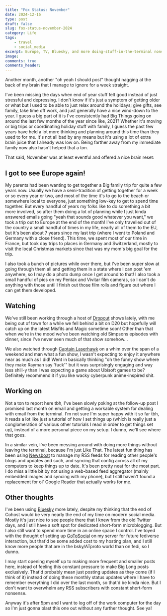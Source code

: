 ```yaml
---
title: "Fox Status: November"
date: 2024-12-16
type: post
draft: false
slug: fox-status-november-2024
category: Life
tags:
	- travel
	- social_media
excerpt: Europe, TV, Bluesky, and more doing-stuff-in-the-terminal nonsense
image: 
comments: true
comments_header:
---
```

Another month, another "oh yeah I should post" thought nagging at the back of my brain that I manage to ignore for a week straight.

I've been missing the days when end of year stuff felt good instead of just stressful and depressing. I don't know if it's just a symptom of getting older or what but I used to be able to just relax around the holidays; give gifts, see family, take time off work, and just generally have a nice wind-down to the year. I guess a big part of it is I've consistently had Big Things going on around the last few months of the year since like, 2021? Whether it's moving or big trips or coordinating holiday stuff with family, I guess the past few years have held a lot more thinking and planning around this time than they used to for me. It's not all bad by any means but it's using a lot of extra brain juice that I already was low on. Being farther away from my immediate family now also hasn't helped that a ton.

That said, November was at least eventful and offered a nice brain reset:

## I got to see Europe again!
My parents had been wanting to get together a Big family trip for quite a few years now. Usually we have a semi-tradition of getting together for a week or so every year or two, and most of the time it's to go to the beach or somewhere local to everyone, just something low-key to get to spend time together. But every handful of years my folks like to do something a bit more involved, so after them doing a lot of planning while I just kinda answered emails going "yeah that sounds good whatever you want," we took a trip out to Europe at the end of the month! I've only travelled out of the country a small handful of times in my life, nearly all of them to the EU, but it's been about 7 years since my last trip (where I went to Poland and Germany with a close friend). This time, we spent most of our time in France, but took day trips to places in Germany and Switzerland, mostly to visit the local Christmas markets since that was my mom's big goal for the trip.

I also took a bunch of pictures while over there, but I've been super slow at going through them all and getting them in a state where I can post 'em anywhere, so I may do a photo dump once I get around to that! I also took a small handful of pics on my Pentax and Vivitar film cameras, so I can't do anything with those until I finish out those film rolls and figure out where I can get them developed.

## Watching
We've still been working through a host of [Dropout](https://www.dropout.tv/browse) shows lately, with me being out of town for a while we fell behind a bit on D20 but hopefully will catch up on the latest Misfits and Magic sometime soon! Other than that when we're in the mood we've been watching old Simpsons episodes with dinner, since I've never seen much of that show somehow...

We also watched through [Captain Laserhawk](https://www.thetvdb.com/series/captain-laserhawk-a-blood-dragon-remix) on a whim over the span of a weekend and man what a fun show, I wasn't expecting to enjoy it anywhere near as much as I did! Went in basically thinking "oh the funny show where they make Rayman say 'fuck'" but it was surprisingly engaging and way less shill-y than I was expecting a game about Ubisoft games to be? Definitely recommend it if you like wacky cyberpunk anime-inspired shit.

## Working on
Not a ton to report here tbh, I've been slowly poking at the follow-up post I promised last month on email and getting a workable system for dealing with email from the terminal. I'm not sure I'm super happy with it so far tbh, it reads a lot like just a tutorial of how I set things up (which is really just a conglomeration of various other tutorials I read in order to get things set up), instead of a more personal piece on my setup. I dunno, we'll see where that goes.

In a similar vein, I've been messing around with doing more things without leaving the terminal, because I'm just Like That. The latest fun thing has been using [Newsboat](https://newsboat.org/index.html) to manage my RSS feeds for reading other people's blogs and updates and such, and syncing that config across all of my computers to keep things up to date. It's been pretty neat for the most part. I do miss a little bit by not using a web-based feed aggregator (mainly embedded images and syncing with my phone), but I still haven't found a replacement for ol' Google Reader that actually works for me.

## Other thoughts
I've been using [Bluesky](https://bsky.app/profile/mervyn.online) more lately, despite my thinking that the end of Cohost would be very nearly the end of my time on modern social media. Mostly it's just nice to see people there that I knew from the old Twitter days, and I still have a soft spot for dedicated short-form microblogging. But I also still want to spend more time in an online space I control. I've toyed with the thought of setting up [GoToSocial](https://gotosocial.org/) on my server for future fediverse interaction, but that'd be some added cost to my hosting plan, and I still know more people that are in the bsky/ATproto world than on fedi, so I dunno.

I may start opening myself up to making more frequent and smaller posts here, instead of feeling this constant pressure to make Big Long posts exclusively. That'd probably mean just posting updates as they come (if I think of it) instead of doing these monthly status updates where I have to remember everything I did over the last month, so that'd be kinda nice. But I don't want to overwhelm any RSS subscribers with constant short-form nonsense.

Anyway it's after 5pm and I want to log off of the work computer for the day so I'm just gonna blast this one out without any further thought. See ya!
